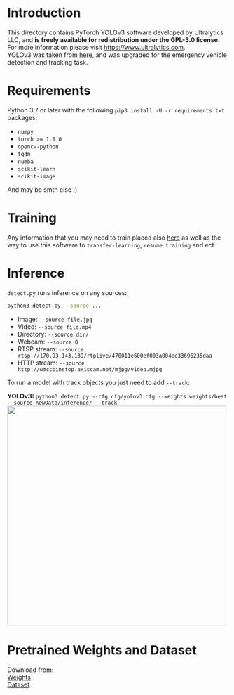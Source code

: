 # Introduction

This directory contains PyTorch YOLOv3 software developed by Ultralytics LLC, and **is freely available for redistribution under the GPL-3.0 license**. For more information please visit https://www.ultralytics.com.  
YOLOv3 was taken from [here](https://github.com/ultralytics/yolov3), and was upgraded for the emergency venicle detection and tracking task.

# Requirements

Python 3.7 or later with the following `pip3 install -U -r requirements.txt` packages:

- `numpy`
- `torch >= 1.1.0`
- `opencv-python`
- `tqdm`
- `numba`
- `scikit-learn`
- `scikit-image`

And may be smth else :)


# Training
Any information that you may need to train placed also [here](https://github.com/ultralytics/yolov3) as well as the way to use this software to `transfer-learning`, `resume training` and ect.

# Inference

`detect.py` runs inference on any sources:

```bash
python3 detect.py --source ...
```

- Image:  `--source file.jpg`
- Video:  `--source file.mp4`
- Directory:  `--source dir/`
- Webcam:  `--source 0`
- RTSP stream:  `--source rtsp://170.93.143.139/rtplive/470011e600ef003a004ee33696235daa`
- HTTP stream:  `--source http://wmccpinetop.axiscam.net/mjpg/video.mjpg`

To run a model with track objects you just need to add `--track`:

**YOLOv3:** `python3 detect.py --cfg cfg/yolov3.cfg --weights weights/best --source newData/inference/ --track`  
<img src="https://sun9-47.userapi.com/c856028/v856028577/145171/1i6d4UnfrZQ.jpg" width="500">


# Pretrained Weights and Dataset

Download from:  
[Weights](https://yadi.sk/d/OgioXcWDZN7LwA)  
[Dataset](https://yadi.sk/d/oBHxvhvVEkjoPA)
